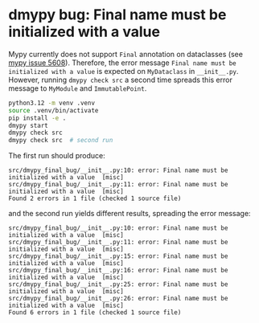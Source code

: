 # dmypy bug: Final name must be initialized with a value

Mypy currently does not support `Final` annotation on dataclasses
(see [mypy issue 5608](https://github.com/python/mypy/issues/5608)).
Therefore, the error message `Final name must be initialized with a value` is expected on `MyDataclass` in `__init__.py`.
However, running `dmypy check src` a second time spreads this error message to `MyModule` and `ImmutablePoint`.

```bash
python3.12 -m venv .venv
source .venv/bin/activate
pip install -e .
dmypy start
dmypy check src
dmypy check src  # second run
```

The first run should produce:

```text
src/dmypy_final_bug/__init__.py:10: error: Final name must be initialized with a value  [misc]
src/dmypy_final_bug/__init__.py:11: error: Final name must be initialized with a value  [misc]
Found 2 errors in 1 file (checked 1 source file)
```

and the second run yields different results, spreading the error message:

```text
src/dmypy_final_bug/__init__.py:10: error: Final name must be initialized with a value  [misc]
src/dmypy_final_bug/__init__.py:11: error: Final name must be initialized with a value  [misc]
src/dmypy_final_bug/__init__.py:15: error: Final name must be initialized with a value  [misc]
src/dmypy_final_bug/__init__.py:16: error: Final name must be initialized with a value  [misc]
src/dmypy_final_bug/__init__.py:25: error: Final name must be initialized with a value  [misc]
src/dmypy_final_bug/__init__.py:26: error: Final name must be initialized with a value  [misc]
Found 6 errors in 1 file (checked 1 source file)
```
